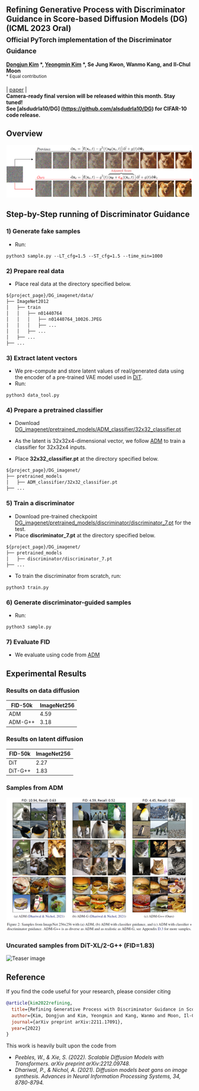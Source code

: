 ## Refining Generative Process with Discriminator Guidance in Score-based Diffusion Models (DG) (ICML 2023 Oral) <br><sub>Official PyTorch implementation of the Discriminator Guidance </sub>
**[Dongjun Kim](https://sites.google.com/view/dongjun-kim) \*, [Yeongmin Kim](https://sites.google.com/view/yeongmin-space/%ED%99%88) \*, Se Jung Kwon, Wanmo Kang, and Il-Chul Moon**   
<sup> * Equal contribution </sup> <br>

| [paper](https://arxiv.org/abs/2211.17091) |  <br>
**Camera-ready final version will be released within this month. Stay tuned!** <br>
**See [alsdudrla10/DG] (https://github.com/alsdudrla10/DG) for CIFAR-10 code release.** <br>

## Overview
![Teaser image](./figures/Figure1_v2.PNG)

## Step-by-Step running of Discriminator Guidance

### 1) Generate fake samples
  - Run:
  ```
  python3 sample.py --LT_cfg=1.5 --ST_cfg=1.5 --time_min=1000
   ```
### 2) Prepare real data
  - Place real data at the directory specified below.
  ```
  ${project_page}/DG_imagenet/data/
  ├── ImageNet2012
  │   ├── train
  │   │   ├── n01440764
  │   │   │   ├── n01440764_10026.JPEG
  │   │   │   ├── ...
  │   │   ├── ...
  │   ├── ...
  ├── ...
  ```

### 3) Extract latent vectors
  - We pre-compute and store latent values of real/generated data using the encoder of a pre-trained VAE model used in [DiT](https://github.com/facebookresearch/DiT).
  - Run:
  ```
  python3 data_tool.py
  ```

### 4) Prepare a pretrained classifier
  - Download [DG_imagenet/pretrained_models/ADM_classifier/32x32_classifier.pt](https://drive.google.com/drive/folders/1yxjvfIW6HvLSJHACkC5-5U46Mny81SSI)
  - As the latent is 32x32x4-dimensional vector, we follow [ADM](https://github.com/openai/guided-diffusion) to train a classifier for 32x32x4 inputs.

  - Place **32x32_classifier.pt** at the directory specified below.
  ```
  ${project_page}/DG_imagenet/
  ├── pretrained_models
  │   ├── ADM_classifier/32x32_classifier.pt
  ├── ...
  ```

### 5) Train a discriminator
  - Download pre-trained checkpoint [DG_imagenet/pretrained_models/discriminator/discriminator_7.pt](https://drive.google.com/drive/folders/1-2ytbvo7yG2X3Z65XNugBhPRKangvZgg) for the test.
  - Place **discriminator_7.pt** at the directory specified below.
  ```
  ${project_page}/DG_imagenet/
  ├── pretrained_models
  │   ├── discriminator/discriminator_7.pt
  ├── ...
  ```
  - To train the discriminator from scratch, run:
  ```
  python3 train.py
  ```

### 6) Generate discriminator-guided samples
  - Run:
  ```
  python3 sample.py
  ```
### 7) Evaluate FID
   - We evaluate using code from [ADM](https://github.com/openai/guided-diffusion)

## Experimental Results

### Results on data diffusion
|FID-50k |ImageNet256|
|------------|------------|
|ADM|4.59|
|ADM-G++|3.18|

### Results on latent diffusion
|FID-50k|ImageNet256|
|------------|------------|
|DiT|2.27|
|DiT-G++|1.83|


### Samples from ADM
![Teaser image](./figures/Figure2_v2.PNG)

### Uncurated samples from DiT-XL/2-G++ (FID=1.83)
![Teaser image](./figures/figure5.png)

## Reference
If you find the code useful for your research, please consider citing
```bib
@article{kim2022refining,
  title={Refining Generative Process with Discriminator Guidance in Score-based Diffusion Models},
  author={Kim, Dongjun and Kim, Yeongmin and Kang, Wanmo and Moon, Il-Chul},
  journal={arXiv preprint arXiv:2211.17091},
  year={2022}
}
```
This work is heavily built upon the code from
 - *Peebles, W., & Xie, S. (2022). Scalable Diffusion Models with Transformers. arXiv preprint arXiv:2212.09748.*
 - *Dhariwal, P., & Nichol, A. (2021). Diffusion models beat gans on image synthesis. Advances in Neural Information Processing Systems, 34, 8780-8794.*

